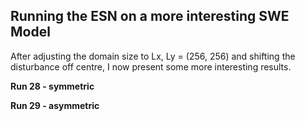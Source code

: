## Running the ESN on a more interesting SWE Model 

After adjusting the domain size to Lx, Ly = (256, 256) and shifting the disturbance off centre, I now present some more interesting results. 

**Run 28 - symmetric**

**Run 29 - asymmetric**

